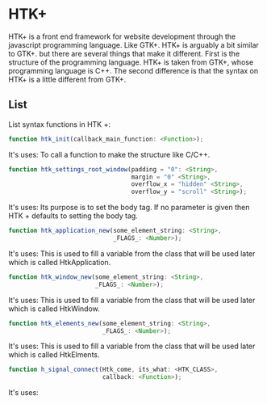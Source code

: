 # HTK+

HTK+ is a front end framework for website development through the javascript programming language.
Like GTK+. HTK+ is arguably a bit similar to GTK+. but there are several things that make it different.
First is the structure of the programming language. HTK+ is taken from GTK+, whose programming language is C++.
The second difference is that the syntax on HTK+ is a little different from GTK+.

## List

List syntax functions in HTK +:
```javascript
function htk_init(callback_main_function: <Function>);
```
It's uses: To call a function to make the structure like C/C++.

```javascript
function htk_settings_root_window(padding = "0": <String>, 
                                  margin = "0" <String>, 
                                  overflow_x = "hidden" <String>,
                                  overflow_y = "scroll" <String>);
```
It's uses: Its purpose is to set the body tag. If no parameter is given then HTK + defaults to setting the body tag.

```javascript
function htk_application_new(some_element_string: <String>,
                             _FLAGS_: <Number>);
```
It's uses: This is used to fill a variable from the class that will be used later which is called HtkApplication.

```javascript
function htk_window_new(some_element_string: <String>,
                        _FLAGS_: <Number>);
```
It's uses: This is used to fill a variable from the class that will be used later which is called HtkWindow.

```javascript
function htk_elements_new(some_element_string: <String>,
                          _FLAGS_: <Number>);
```
It's uses: This is used to fill a variable from the class that will be used later which is called HtkElments.

```javascript
function h_signal_connect(Htk_come, its_what: <HTK_CLASS>,
                          callback: <Function>);
```
It's uses:
